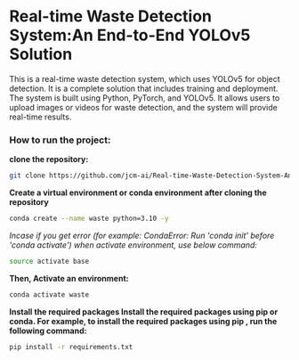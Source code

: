 # Real-time Waste Detection System:An End-to-End YOLOv5 Solution
This is a real-time waste detection system, which uses YOLOv5 for object detection. It is a complete solution that includes training and deployment. The system is built using Python, PyTorch, and YOLOv5. It allows users to upload images or videos for waste detection, and the system will provide real-time results.

### How to run the project:
**clone the repository:**
```bash
git clone https://github.com/jcm-ai/Real-time-Waste-Detection-System-An-End-to-End-YOLOv5-Solution.git
```
**Create a virtual environment or conda environment after cloning the repository**
```bash
conda create --name waste python=3.10 -y
```
*Incase if you get error (for example: CondaError: Run 'conda init' before 'conda activate') when activate environment, use below command:*
```bash
source activate base
```
**Then, Activate an environment:**
```bash
conda activate waste
```
**Install the required packages Install the required packages using pip or conda. For example, to install the required packages using pip , run the following command:**
```bash
pip install -r requirements.txt
```